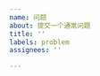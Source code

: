 ```yaml
---
name: 问题
about: 提交一个通常问题
title: ''
labels: problem
assignees: ''

---
```


<!-- 
  感谢你来到这里,
  在反馈前, 请确认你已经做了下面这些事情
  - 对照 releases，相关问题未在近期更新中解决
  - 搜索了已有的 issues 列表中有没相关的信息
  - 阅读了 Mirai 的相关文档
-->

<!--

如果你要咨询如何使用 mirai 等问题, 请在 https://github.com/mamoe/mirai/discussions/new 发起 Q&A 而不要在这里提问.
如果你发现 mirai 存在一些问题且这些问题不能算是 bug, 请在这里详细描述.

请在下一行开始描述你的问题-->

